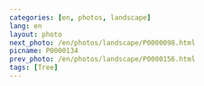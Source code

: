 ```yaml
---
categories: [en, photos, landscape]
lang: en
layout: photo
next_photo: /en/photos/landscape/P0000098.html
picname: P0000134
prev_photo: /en/photos/landscape/P0000156.html
tags: [Tree]
---
```

